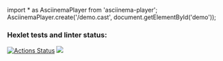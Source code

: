 import * as AsciinemaPlayer from 'asciinema-player';
AsciinemaPlayer.create('/demo.cast', document.getElementById('demo'));

### Hexlet tests and linter status:
[![Actions Status](https://github.com/Natali7772222/frontend-project-lvl1/workflows/hexlet-check/badge.svg)](https://github.com/Natali7772222/frontend-project-lvl1/actions)
<a href="https://codeclimate.com/github/Natali7772222/frontend-project-lvl1/maintainability"><img src="https://api.codeclimate.com/v1/badges/f7375cd585fb7adc3218/maintainability" /></a>


<script id="asciicast-yy5uHVDgwzPAR24ljtOQ0ZMub" src="https://asciinema.org/a/yy5uHVDgwzPAR24ljtOQ0ZMub.js" async></script>
